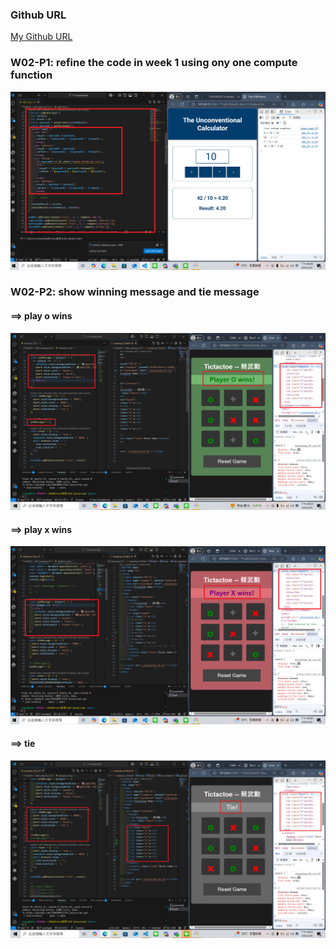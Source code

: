 ### Github URL

[My Github URL](https://github.com/210410055/114-javascript)

### W02-P1: refine the code in week 1 using ony one compute function

![](w02-p1.png)

### W02-P2: show winning message and tie message
 
#### ==> play o wins
 
![](w02-p2-1.png)
 
#### ==> play x wins
 
![](w02-p2-2.png)
 
#### ==> tie
 
![](w02-p2-3.png)

<!-- ### W02-P3: implement reset button
 
#### ==> initially player o win
 
![](w02-p3-1.png)
 
#### ==> after reset button is pressed
 
![](w02-p3-2.png)

### W02-logs: git logs of W02
 
![](w02-logs.png) -->
 
